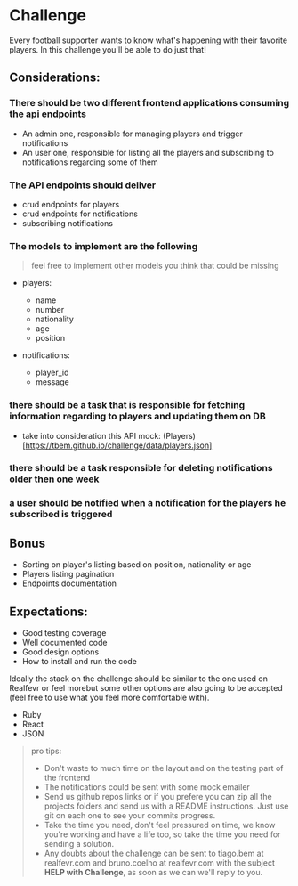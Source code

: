 # Challenge

Every football supporter wants to know what's happening with their favorite players.
In this challenge you'll be able to do just that!

## Considerations:

### There should be two different frontend applications consuming the api endpoints
- An admin one, responsible for managing players and trigger notifications
- An user one, responsible for listing all the players and subscribing to notifications regarding some of them

### The API endpoints should deliver
- crud endpoints for players
- crud endpoints for notifications
- subscribing notifications

### The models to implement are the following

> feel free to implement other models you think that could be missing

- players:
  - name
  - number
  - nationality
  - age
  - position

- notifications:
  - player_id
  - message


### there should be a task that is responsible for fetching information regarding to players and updating them on DB
- take into consideration this API mock: (Players) [https://tbem.github.io/challenge/data/players.json]
  
### there should be a task responsible for deleting notifications older then one week

### a user should be notified when a notification for the players he subscribed is triggered

## Bonus
- Sorting on player's listing based on position, nationality or age
- Players listing pagination 
- Endpoints documentation


## Expectations:

- Good testing coverage
- Well documented code
- Good design options
- How to install and run the code

Ideally the stack on the challenge should be similar to the one used on Realfevr or feel morebut some other options are also going to be accepted (feel free to use what you feel more comfortable with).
- Ruby
- React
- JSON    

> pro tips: 
>- Don't waste to much time on the layout and on the testing part of the frontend
>- The notifications could be sent with some mock emailer
>- Send us github repos links or if you prefere you can zip all the projects folders and send us with a README instructions. Just use git on each one to see your commits progress. 
>- Take the time you need, don't feel pressured on time, we know you're working and have a life too, so take the time you need for sending a solution. 
>- Any doubts about the challenge can be sent to tiago.bem at realfevr.com and bruno.coelho at realfevr.com with the subject **HELP with Challenge**, as soon as we can we'll reply to you. 








